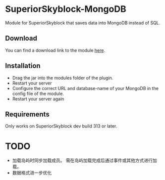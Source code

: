 # SuperiorSkyblock-MongoDB
Module for SuperiorSkyblock that saves data into MongoDB instead of SQL.

## Download
You can find a download link to the module [here](https://hub.bg-software.com/job/SuperiorSkyblock%20Addons/job/MongoDB/).

## Installation
* Drag the jar into the modules folder of the plugin.
* Restart your server
* Configure the correct URL and database-name of your MongoDB in the config file of the module.
* Restart your server again

## Requirements
Only works on SuperiorSkyblock dev build 313 or later.

# TODO
* 加载岛屿时同步加载成员。 需在岛屿加载完成后通过事件或其他方式进行加载。
* 数据格式进一步优化